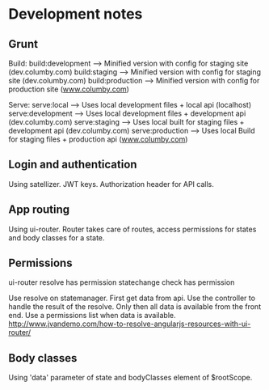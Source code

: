# Development notes

## Grunt
Build:
  build:development   --> Minified version with config for staging site (dev.columby.com)
  build:staging       --> Minified version with config for staging site (dev.columby.com)
  build:production    --> Minified version with config for production site (www.columby.com)

Serve:
  serve:local         --> Uses local development files + local api (localhost)
  serve:development   --> Uses local development files + development api (dev.columby.com)
  serve:staging       --> Uses local built for staging files + development api (dev.columby.com)
  serve:production    --> Uses local Build for staging files + production api (www.columby.com)


## Login and authentication
Using satellizer. JWT keys. Authorization header for API calls.

## App routing
Using ui-router.
Router takes care of routes, access permissions for states and body classes for a state.

## Permissions
ui-router resolve
has permission
statechange check has permission

Use resolve on statemanager. First get data from api. Use the controller to handle the result of the resolve. Only then all data is available from the front end.
Use a permissions list when data is available.
http://www.jvandemo.com/how-to-resolve-angularjs-resources-with-ui-router/


## Body classes
Using 'data' parameter of state and bodyClasses element of $rootScope.
